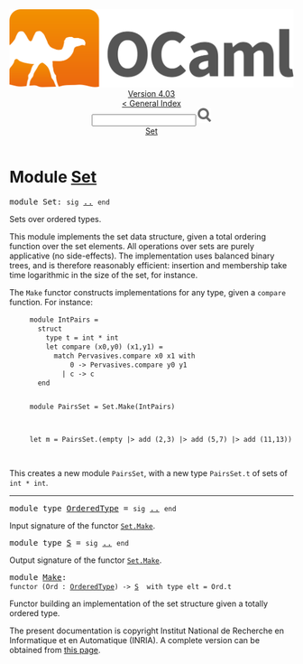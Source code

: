 <!-- ((! set title API !)) ((! set documentation !)) ((! set api !)) ((! set nobreadcrumb !)) -->
<div class="api"><header><nav class="toc brand"><a class="brand" href="https://ocaml.org/"><img src="colour-logo-gray.svg" class="svg" alt="OCaml"></a></nav><nav class="toc"><div class="toc_version"><a href="/docs" id="version-select">Version 4.03</a></div><a href="index.html">&lt; General Index</a><div class="api_search"><input type="text" name="apisearch" id="api_search" oninput="mySearch(false);" onkeypress="this.oninput();" onclick="this.oninput();" onpaste="this.oninput();">
<img src="search_icon.svg" alt="Search" class="svg" onclick="mySearch(false)"></div>
<div id="search_results"></div><div class="toc_title"><a href="#top">Set</a></div><ul></ul></nav></header>

<h1>Module <a href="type_Set.html">Set</a></h1>

<pre><span class="keyword">module</span> Set: <code class="code"><span class="keyword">sig</span></code> <a href="Set.html">..</a> <code class="code"><span class="keyword">end</span></code></pre><div class="info module top">
Sets over ordered types.
<p>

   This module implements the set data structure, given a total ordering
   function over the set elements. All operations over sets
   are purely applicative (no side-effects).
   The implementation uses balanced binary trees, and is therefore
   reasonably efficient: insertion and membership take time
   logarithmic in the size of the set, for instance.
</p><p>

   The <code class="code"><span class="constructor">Make</span></code> functor constructs implementations for any type, given a
   <code class="code">compare</code> function.
   For instance:
   </p><pre class="codepre"><code class="code">&nbsp;&nbsp;&nbsp;&nbsp;&nbsp;<span class="keyword">module</span>&nbsp;<span class="constructor">IntPairs</span>&nbsp;=
&nbsp;&nbsp;&nbsp;&nbsp;&nbsp;&nbsp;&nbsp;<span class="keyword">struct</span>
&nbsp;&nbsp;&nbsp;&nbsp;&nbsp;&nbsp;&nbsp;&nbsp;&nbsp;<span class="keyword">type</span>&nbsp;t&nbsp;=&nbsp;int&nbsp;*&nbsp;int
&nbsp;&nbsp;&nbsp;&nbsp;&nbsp;&nbsp;&nbsp;&nbsp;&nbsp;<span class="keyword">let</span>&nbsp;compare&nbsp;(x0,y0)&nbsp;(x1,y1)&nbsp;=
&nbsp;&nbsp;&nbsp;&nbsp;&nbsp;&nbsp;&nbsp;&nbsp;&nbsp;&nbsp;&nbsp;<span class="keyword">match</span>&nbsp;<span class="constructor">Pervasives</span>.compare&nbsp;x0&nbsp;x1&nbsp;<span class="keyword">with</span>
&nbsp;&nbsp;&nbsp;&nbsp;&nbsp;&nbsp;&nbsp;&nbsp;&nbsp;&nbsp;&nbsp;&nbsp;&nbsp;&nbsp;&nbsp;0&nbsp;<span class="keywordsign">-&gt;</span>&nbsp;<span class="constructor">Pervasives</span>.compare&nbsp;y0&nbsp;y1
&nbsp;&nbsp;&nbsp;&nbsp;&nbsp;&nbsp;&nbsp;&nbsp;&nbsp;&nbsp;&nbsp;&nbsp;&nbsp;<span class="keywordsign">|</span>&nbsp;c&nbsp;<span class="keywordsign">-&gt;</span>&nbsp;c
&nbsp;&nbsp;&nbsp;&nbsp;&nbsp;&nbsp;&nbsp;<span class="keyword">end</span>

&nbsp;&nbsp;&nbsp;&nbsp;&nbsp;<span class="keyword">module</span>&nbsp;<span class="constructor">PairsSet</span>&nbsp;=&nbsp;<span class="constructor">Set</span>.<span class="constructor">Make</span>(<span class="constructor">IntPairs</span>)

&nbsp;&nbsp;&nbsp;&nbsp;&nbsp;<span class="keyword">let</span>&nbsp;m&nbsp;=&nbsp;<span class="constructor">PairsSet</span>.(empty&nbsp;|&gt;&nbsp;add&nbsp;(2,3)&nbsp;|&gt;&nbsp;add&nbsp;(5,7)&nbsp;|&gt;&nbsp;add&nbsp;(11,13))
&nbsp;&nbsp;&nbsp;</code></pre>
<p>

   This creates a new module <code class="code"><span class="constructor">PairsSet</span></code>, with a new type <code class="code"><span class="constructor">PairsSet</span>.t</code>
   of sets of <code class="code">int * int</code>.<br>
</p></div>
<hr width="100%">

<pre><span class="keyword">module type</span> <a href="Set.OrderedType.html">OrderedType</a> = <code class="code"><span class="keyword">sig</span></code> <a href="Set.OrderedType.html">..</a> <code class="code"><span class="keyword">end</span></code></pre><div class="info">
Input signature of the functor <a href="Set.Make.html"><code class="code"><span class="constructor">Set</span>.<span class="constructor">Make</span></code></a>.
</div>

<pre><span class="keyword">module type</span> <a href="Set.S.html">S</a> = <code class="code"><span class="keyword">sig</span></code> <a href="Set.S.html">..</a> <code class="code"><span class="keyword">end</span></code></pre><div class="info">
Output signature of the functor <a href="Set.Make.html"><code class="code"><span class="constructor">Set</span>.<span class="constructor">Make</span></code></a>.
</div>

<pre><span class="keyword">module</span> <a href="Set.Make.html">Make</a>: <div class="sig_block"><code class="code"><span class="keyword">functor</span> (</code><code class="code"><span class="constructor">Ord</span></code><code class="code"> : </code><code class="type"><a href="Set.OrderedType.html">OrderedType</a></code><code class="code">) <span class="keywordsign">-&gt;</span> </code><code class="type"><a href="Set.S.html">S</a></code><code class="type">  with type elt = Ord.t</code></div></pre><div class="info">
Functor building an implementation of the set structure
   given a totally ordered type.
</div>
<div class="copyright">The present documentation is copyright Institut National de Recherche en Informatique et en Automatique (INRIA). A complete version can be obtained from <a href="http://caml.inria.fr/pub/docs/manual-ocaml/">this page</a>.</div></div>